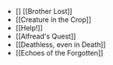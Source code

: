 - [] [[Brother Lost]]
- [[Creature in the Crop]]
- [[Help!]]
- [[Alfread's Quest]]
- [[Deathless, even in Death]]
- [[Echoes of the Forgotten]]